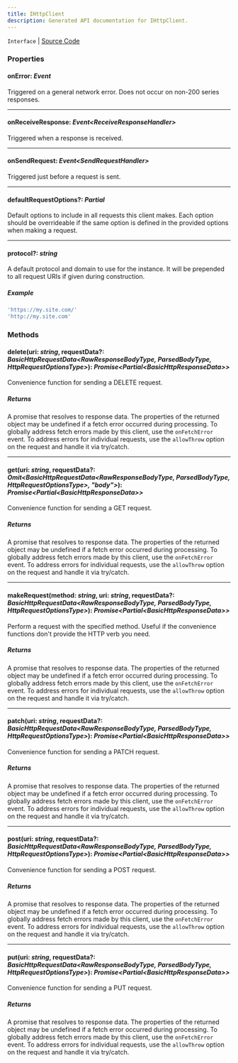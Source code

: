 ```yaml
---
title: IHttpClient
description: Generated API documentation for IHttpClient.
---
```


`Interface` | [Source Code](https://github.com/mrCamelCode/jtjs-networking/blob/f4e783b617809eb852924a1666ecfb99972be72d/lib/http/http-client.interface.ts#L45)

### Properties

#### onError: _Event<NetworkErrorHandler>_

Triggered on a general network error. Does not occur on non-200 series responses.

---

#### onReceiveResponse: _Event<ReceiveResponseHandler<ResponseType>>_

Triggered when a response is received.

---

#### onSendRequest: _Event<SendRequestHandler<RequestType>>_

Triggered just before a request is sent.

---

#### defaultRequestOptions?: _Partial<HttpRequestOptionsType>_

Default options to include in all requests this client makes. Each option should be overrideable if
the same option is defined in the provided options when making a request.

---

#### protocol?: _string_

A default protocol and domain to use for the instance. It will be prepended to all request URIs if
given during construction.

##### Example
```javascript
'https://my.site.com/'
'http://my.site.com'
```

### Methods

#### delete(uri: _string_, requestData?: _BasicHttpRequestData<RawResponseBodyType, ParsedBodyType, HttpRequestOptionsType>_): _Promise<Partial<BasicHttpResponseData<ParsedBodyType>>>_

Convenience function for sending a DELETE request.

##### Returns
A promise that resolves to response data. The properties of the returned object may be undefined if a fetch
error occurred during processing. To globally address fetch errors made by this client, use the `onFetchError` event.
To address errors for individual requests, use the `allowThrow` option on the request and handle it via try/catch.

---

#### get(uri: _string_, requestData?: _Omit<BasicHttpRequestData<RawResponseBodyType, ParsedBodyType, HttpRequestOptionsType>, "body">_): _Promise<Partial<BasicHttpResponseData<ParsedBodyType>>>_

Convenience function for sending a GET request.

##### Returns
A promise that resolves to response data. The properties of the returned object may be undefined if a fetch
error occurred during processing. To globally address fetch errors made by this client, use the `onFetchError` event.
To address errors for individual requests, use the `allowThrow` option on the request and handle it via try/catch.

---

#### makeRequest(method: _string_, uri: _string_, requestData?: _BasicHttpRequestData<RawResponseBodyType, ParsedBodyType, HttpRequestOptionsType>_): _Promise<Partial<BasicHttpResponseData<ParsedBodyType>>>_

Perform a request with the specified method. Useful if the convenience functions don't provide the HTTP verb you need.

##### Returns
A promise that resolves to response data. The properties of the returned object may be undefined if a fetch
error occurred during processing. To globally address fetch errors made by this client, use the `onFetchError` event.
To address errors for individual requests, use the `allowThrow` option on the request and handle it via try/catch.

---

#### patch(uri: _string_, requestData?: _BasicHttpRequestData<RawResponseBodyType, ParsedBodyType, HttpRequestOptionsType>_): _Promise<Partial<BasicHttpResponseData<ParsedBodyType>>>_

Convenience function for sending a PATCH request.

##### Returns
A promise that resolves to response data. The properties of the returned object may be undefined if a fetch
error occurred during processing. To globally address fetch errors made by this client, use the `onFetchError` event.
To address errors for individual requests, use the `allowThrow` option on the request and handle it via try/catch.

---

#### post(uri: _string_, requestData?: _BasicHttpRequestData<RawResponseBodyType, ParsedBodyType, HttpRequestOptionsType>_): _Promise<Partial<BasicHttpResponseData<ParsedBodyType>>>_

Convenience function for sending a POST request.

##### Returns
A promise that resolves to response data. The properties of the returned object may be undefined if a fetch
error occurred during processing. To globally address fetch errors made by this client, use the `onFetchError` event.
To address errors for individual requests, use the `allowThrow` option on the request and handle it via try/catch.

---

#### put(uri: _string_, requestData?: _BasicHttpRequestData<RawResponseBodyType, ParsedBodyType, HttpRequestOptionsType>_): _Promise<Partial<BasicHttpResponseData<ParsedBodyType>>>_

Convenience function for sending a PUT request.

##### Returns
A promise that resolves to response data. The properties of the returned object may be undefined if a fetch
error occurred during processing. To globally address fetch errors made by this client, use the `onFetchError` event.
To address errors for individual requests, use the `allowThrow` option on the request and handle it via try/catch.